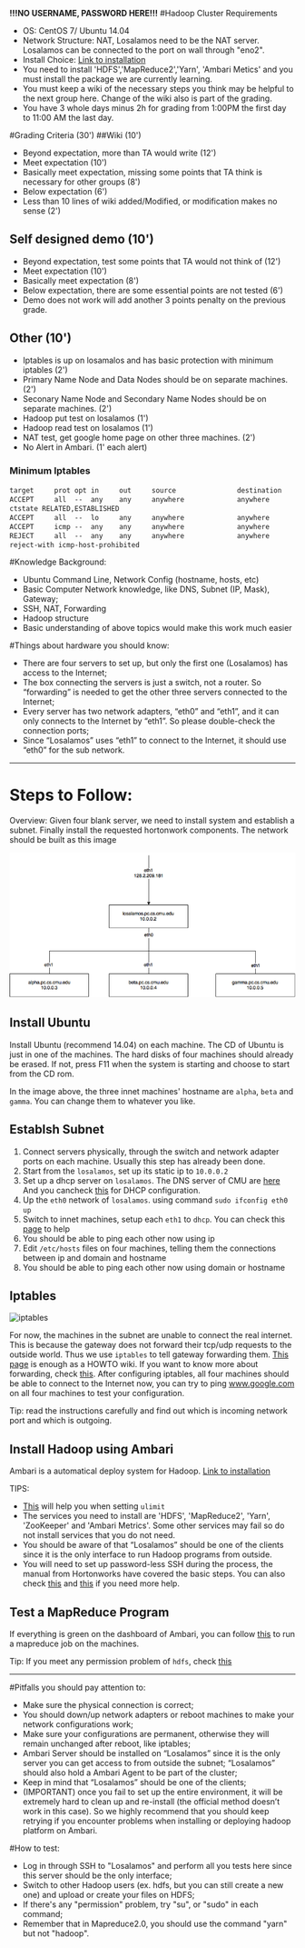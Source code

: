 __!!!NO USERNAME, PASSWORD HERE!!!__
#Hadoop Cluster Requirements
- OS: CentOS 7/ Ubuntu 14.04
- Network Structure: NAT, Losalamos need to be the NAT server. Losalamos can be connected to the port on wall through "eno2".
- Install Choice: [Link to installation]( http://docs.hortonworks.com/HDPDocuments/Ambari-2.2.0.0/bk_Installing_HDP_AMB/bk_Installing_HDP_AMB-20151221.pdf)
- You need to install 'HDFS','MapReduce2','Yarn', 'Ambari Metics' and you must install the package we are currently learning.
- You must keep a wiki of the necessary steps you think may be helpful to the next group here. Change of the wiki also is part of the grading. 
- You have 3 whole days minus 2h for grading from 1:00PM the first day to 11:00 AM the last day.


#Grading Criteria (30')
##Wiki (10')
- Beyond expectation, more than TA would write (12')
- Meet expectation (10')
- Basically meet expectation, missing some points that TA think is necessary for other groups (8')
- Below expectation (6')
- Less than 10 lines of wiki added/Modified, or modification makes no sense (2')

## Self designed demo (10')
- Beyond expectation, test some points that TA would not think of (12')
- Meet expectation (10')
- Basically meet expectation (8')
- Below expectation, there are some essential points are not tested (6')
- Demo does not work will add another 3 points penalty on the previous grade.

## Other (10')
- Iptables is up on losamalos and has basic protection with minimum iptables (2')
- Primary Name Node and Data Nodes should be on separate machines. (2')
- Seconary Name Node and Secondary Name Nodes should be on separate machines. (2')
- Hadoop put test on losalamos (1')
- Hadoop read test on losalamos (1')
- NAT test, get google home page on other three machines. (2')
- No Alert in Ambari. (1' each alert)

### Minimum Iptables
```
target     prot opt in     out     source               destination 
ACCEPT     all  --  any    any     anywhere             anywhere             ctstate RELATED,ESTABLISHED
ACCEPT     all  --  lo     any     anywhere             anywhere            
ACCEPT     icmp --  any    any     anywhere             anywhere            
REJECT     all  --  any    any     anywhere             anywhere             reject-with icmp-host-prohibited
```

#Knowledge Background:
- Ubuntu Command Line, Network Config (hostname, hosts, etc)
- Basic Computer Network knowledge, like DNS, Subnet (IP, Mask), Gateway;
- SSH, NAT, Forwarding
- Hadoop structure
- Basic understanding of above topics would make this work much easier

#Things about hardware you should know:
- There are four servers to set up, but only the first one (Losalamos) has access to the Internet;
- The box connecting the servers is just a switch, not a router. So “forwarding” is needed to get the other three servers connected to the Internet;
- Every server has two network adapters, “eth0” and “eth1”, and it can only connects to the Internet by “eth1”. So please double-check the connection ports;
- Since “Losalamos” uses “eth1” to connect to the Internet, it should use “eth0” for the sub network.

<hr>


# Steps to Follow:

Overview: Given four blank server, we need to install system and establish a subnet. Finally install the requested hortonwork components. The network should be built as this image

![image](network.png)

## Install Ubuntu

Install Ubuntu (recommend 14.04) on each machine. The CD of Ubuntu is just in one of the machines. The hard disks of four machines should already be erased. If not, press F11 when the system is starting and choose to start from the CD rom.

In the image above, the three innet machines' hostname are `alpha`, `beta` and `gamma`. You can change them to whatever you like.

## Establsh Subnet

1. Connect servers physically, through the switch and network adapter ports on each machine. Usually this step has already been done.
2. Start from the `losalamos`, set up its static ip to `10.0.0.2`
3. Set up a dhcp server on `losalamos`. The DNS server of CMU are [here](https://www.cmu.edu/computing/partners/dept-computing/services/domain.html) And you cancheck [this](http://askubuntu.com/questions/140126/how-do-i-install-and-configure-a-dhcp-server) for DHCP configuration.
4. Up the `eth0` network of `losalamos`. using command `sudo ifconfig eth0 up`
5. Switch to innet machines, setup each `eth1` to `dhcp`. You can check this [page](http://inside.mines.edu/CCIT-NET-SS-Configuring-a-Dynamic-IP-Address-Debian-Linux) to help
6. You should be able to ping each other now using ip
7. Edit `/etc/hosts` files on four machines, telling them the connections between ip and domain and hostname
8. You should be able to ping each other now using domain or hostname

## Iptables

![iptables](http://www.system-rescue-cd.org/images/dport-routing-02.png)

For now, the machines in the subnet are unable to connect the real internet. This is because the gateway does not forward their tcp/udp requests to the outside world. Thus we use `iptables` to tell gateway forwarding them. [This page](http://www.revsys.com/writings/quicktips/nat.html) is enough as a HOWTO wiki. If you want to know more about forwarding, check [this](http://www.howtogeek.com/177621/the-beginners-guide-to-iptables-the-linux-firewall/). After configuring iptables, all four machines should be able to connect to the Internet now, you can try to ping www.google.com on all four machines to test your configuration.

Tip: read the instructions carefully and find out which is incoming network port and which is outgoing.

## Install Hadoop using Ambari

Ambari is a automatical deploy system for Hadoop. [Link to installation]( http://docs.hortonworks.com/HDPDocuments/Ambari-2.2.0.0/bk_Installing_HDP_AMB/bk_Installing_HDP_AMB-20151221.pdf)

TIPS:

* [This](http://posidev.com/blog/2009/06/04/set-ulimit-parameters-on-ubuntu/) will help you when setting `ulimit` 
* The services you need to install are 'HDFS', 'MapReduce2', 'Yarn', 'ZooKeeper' and  'Ambari Metrics'. Some other services may fail so do not install services that you do not need.
* You should be aware of that “Losalamos” should be one of the clients since it is the only interface to run Hadoop programs from outside.
* You will need to set up password-less SSH during the process, the manual from Hortonworks have covered the basic steps. You can also check [this](http://www.linuxproblem.org/art_9.html) and [this](http://askubuntu.com/questions/497895/permission-denied-for-rootlocalhost-for-ssh-connection) if you need more help.

## Test a MapReduce Program

If everything is green on the dashboard of Ambari, you can follow [this](http://www.joshuaburkholder.com/blog/2014/05/15/how-to-run-ava-mrv2-using-hadoop/) to run a mapreduce job on the machines.

Tip: If you meet any permission problem of `hdfs`, check [this](http://stackoverflow.com/a/20002264/2580825)
<hr>

#Pitfalls you should pay attention to:
- Make sure the physical connection is correct;
- You should down/up network adapters or reboot machines to make your network configurations work;
- Make sure your configurations are permanent, otherwise they will remain unchanged after reboot, like iptables;
- Ambari Server should be installed on “Losalamos” since it is the only server you can get access to from outside the subnet;
“Losalamos” should also hold a Ambari Agent to be part of the cluster;
- Keep in mind that “Losalamos” should be one of the clients;
- (IMPORTANT) once you fail to set up the entire environment, it will be extremely hard to clean up and re-install (the official method doesn’t work in this case). So we highly recommend that you should keep retrying if you encounter problems when installing or deploying hadoop platform on Ambari.

#How to test:
- Log in through SSH to "Losalamos" and perform all you tests here since this server should be the only interface;
- Switch to other Hadoop users (ex. hdfs, but you can still create a new one) and upload or create your files on HDFS;
- If there's any "permission" problem, try "su", or "sudo" in each command;
- Remember that in Mapreduce2.0, you should use the command "yarn" but not "hadoop".
